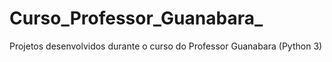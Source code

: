 # Curso_Professor_Guanabara_
 Projetos desenvolvidos durante o curso do Professor Guanabara (Python 3)

